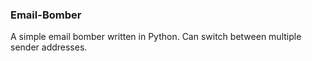 ### Email-Bomber

A simple email bomber written in Python. Can switch between multiple sender addresses.
